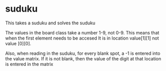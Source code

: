 # suduku
This takes a suduku and solves the suduku

The values in the board class take a number 1-9, not 0-9.
This means that when the first element needs to be accesed
It is in location value[1][1] not value [0][0].

Also, when reading in the suduku, for every blank spot,
a -1 is entered into the value matrix. If it is not blank, then
the value of the digit at that location is entered in the matrix
